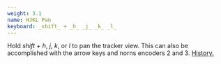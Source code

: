 ```yaml
---
weight: 3.1
name: HJKL Pan
keyboard: _shift_ + _h_ _j_ _k_ _l_
---
```

Hold _shift_ + _h_, _j_, _k_, or _l_ to pan the tracker view. This can also be accomplished with the arrow keys and norns encoders 2 and 3. [History.](https://en.wikipedia.org/wiki/Arrow_keys#HJKL_keys)